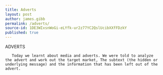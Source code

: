 ```yaml
---
title: Adverts
layout: post
author: james.gibb
permalink: /adverts/
source-id: 1DE3WIxsnWoGi-eLYfk-ur2z77YC2QslUcibXXfFDzkY
published: true
---
```

ADVERTS

       Today we learnt about media and adverts. We were told to analyze the advert and work out the target market, The subtext (the hidden or underlying message) and the information that has been left out of the advert.

